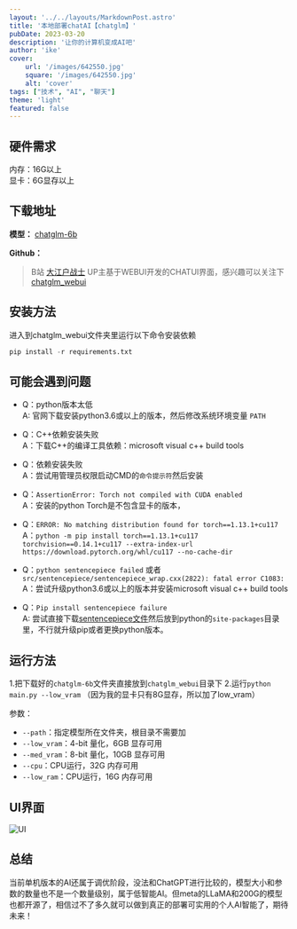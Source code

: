```yaml
---
layout: '../../layouts/MarkdownPost.astro'
title: '本地部署chatAI【chatglm】'
pubDate: 2023-03-20
description: '让你的计算机变成AI吧'
author: 'ike'
cover:
    url: '/images/642550.jpg'
    square: '/images/642550.jpg'
    alt: 'cover'
tags: ["技术", "AI", "聊天"]
theme: 'light'
featured: false
---
```


## 硬件需求
内存：16G以上  
显卡：6G显存以上

## 下载地址
**模型：**
[chatglm-6b](https://huggingface.co/THUDM/chatglm-6b)

**Github：**
> B站 [大江户战士](https://space.bilibili.com/55123) UP主基于WEBUI开发的CHATUI界面，感兴趣可以关注下
[chatglm_webui](https://github.com/OedoSoldier/chatglm_webui)

## 安装方法
进入到chatglm_webui文件夹里运行以下命令安装依赖
```python
pip install -r requirements.txt
```
## 可能会遇到问题
* Q：python版本太低  
A: 官网下载安装python3.6或以上的版本，然后修改系统环境变量 `PATH`    

* Q：C++依赖安装失败  
A：下载C++的编译工具依赖：microsoft visual c++ build tools

* Q：依赖安装失败  
A：尝试用管理员权限启动CMD的`命令提示符`然后安装

* Q：`AssertionError: Torch not compiled with CUDA enabled`    
A：安装的python Torch是不包含显卡的版本，

* Q：`ERROR: No matching distribution found for torch==1.13.1+cu117`  
A：`python -m pip install torch==1.13.1+cu117 torchvision==0.14.1+cu117 --extra-index-url https://download.pytorch.org/whl/cu117 --no-cache-dir`

* Q：`python sentencepiece failed` 或者 `src/sentencepiece/sentencepiece_wrap.cxx(2822): fatal error C1083:`
A：尝试升级python3.6或以上的版本并安装microsoft visual c++ build tools
 
* Q：`Pip install sentencepiece failure`    
A: 尝试直接下载[sentencepiece文件](https://files.pythonhosted.org/packages/fd/45/6d0eb609d5cd81df094aab71a867b2ab6b315ffd592e78fb94a625c4d6aa/sentencepiece-0.1.3.tar.gz)然后放到python的`site-packages`目录里，不行就升级pip或者更换python版本。

## 运行方法
1.把下载好的`chatglm-6b`文件夹直接放到`chatglm_webui`目录下
2.运行```python main.py --low_vram``` （因为我的显卡只有8G显存，所以加了low_vram）

参数：
 - `--path`：指定模型所在文件夹，根目录不需要加
 - `--low_vram`：4-bit 量化，6GB 显存可用
 - `--med_vram`：8-bit 量化，10GB 显存可用
 - `--cpu`：CPU运行，32G 内存可用
 - `--low_ram`：CPU运行，16G 内存可用
 
## UI界面
![UI](https://s1.ax1x.com/2023/03/20/pptlV9H.png)

## 总结
当前单机版本的AI还属于调优阶段，没法和ChatGPT进行比较的，模型大小和参数的数量也不是一个数量级别，属于低智能AI。但meta的LLaMA和200G的模型也都开源了，相信过不了多久就可以做到真正的部署可实用的个人AI智能了，期待未来！